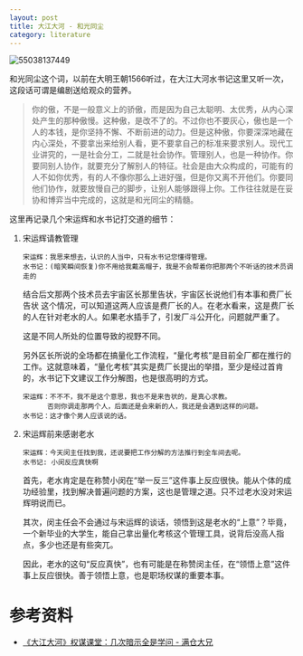 ```yaml
---
layout: post
title: 大江大河 - 和光同尘
category: literature
---
```

![55038137449](https://cdn.kelu.org/blog/tags/dajiangdahe.jpg)

和光同尘这个词，以前在大明王朝1566听过，在大江大河水书记这里又听一次，这段话可谓是编剧送给观众的营养。

> 你的傲，不是一般意义上的骄傲，而是因为自己太聪明、太优秀，从内心深处产生的那种傲慢。这种傲，是改不了的。不过你也不要灰心，傲也是一个人的本钱，是你坚持不懈、不断前进的动力。但是这种傲，你要深深地藏在内心深处，不要拿出来给别人看，更不要拿自己的标准来要求别人。现代工业讲究的，一是社会分工，二就是社会协作。管理别人，也是一种协作。你要同别人协作，就要充分了解别人的特征。社会是由大众构成的，可能有的人不如你优秀，有的人不像你那么上进好强，但是你又离不开他们。你要同他们协作，就要放慢自己的脚步，让别人能够跟得上你。工作往往就是在妥协和博弈当中完成的，这就是和光同尘的精髓。

这里再记录几个宋运辉和水书记打交道的细节：

1. 宋运辉请教管理

   ```
   宋运辉：我思来想去，认识的人当中，只有水书记您懂得管理。
   水书记：(暗笑瞬间恢复)你不用给我戴高帽子，我是不会帮着你把那两个不听话的技术员调走的
   ```

   结合后文那两个技术员去宇宙区长那里告状，宇宙区长说他们有本事和费厂长告状 这个情况，可以知道这两人应该是费厂长的人。在老水看来，这是费厂长的人在针对老水的人。如果老水插手了，引发厂斗公开化，问题就严重了。

   这是不同人所处的位置导致的视野不同。

   另外区长所说的全场都在搞量化工作流程，“量化考核”是目前全厂都在推行的工作。这就意味着，“量化考核”其实是费厂长提出的举措，至少是经过首肯的，水书记下文建议工作分解图，也是很高明的方式。

   ```
   宋运辉：不不不，我不是这个意思，我也不是来告状的，是真心求教。
         否则你调走那两个人，后面还是会来新的人，我还是会遇到这样的问题。
   水书记：这才像个男人应该说的话。
   ```

2. 宋运辉前来感谢老水

   ```
   宋运辉：今天闵主任找到我，还说要把工作分解的方法推行到全车间去呢。
   水书记: 小闵反应真快啊
   ```

   首先，老水肯定是在称赞小闵在“举一反三”这件事上反应很快。能从个体的成功经验里，找到解决普遍问题的方案，这也是管理之道。只不过老水没对宋运辉明说而已。

   其次，闵主任会不会通过与宋运辉的谈话，领悟到这是老水的“上意”？毕竟，一个新毕业的大学生，能自己拿出量化考核这个管理工具，说背后没高人指点，多少也还是有些突兀。

   因此，老水的这句“反应真快”，也有可能是在称赞闵主任，在“领悟上意”这件事上反应很快。善于领悟上意，也是职场权谋的重要本事。

# 参考资料

* [《大江大河》权谋课堂：几次暗示全是学问 - 满仓大兄](http://kuaibao.qq.com/s/20181221A0SLPP00)